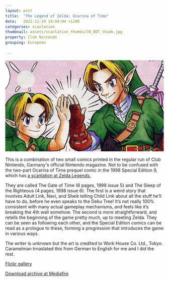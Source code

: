 ```yaml
---
layout: post
title:  "The Legend of Zelda: Ocarina of Time"
date:   2022-12-19 19:04:04 +1200
categories: scanlation
thumbnail: assets/scanlation_thumbs/CN_OOT_thumb.jpg
property: Club Nintendo
grouping: European

---
```


![](/assets/headers/CN_OOT_header.jpg)

This is a combination of two small comics printed in the regular run of Club Nintendo, Garmany's official Nintendo magazine. Not to be confused with the two-part Ocarina of Time prequel comic in the 1998 Special Edition 9, which has [a scanlation at Zelda Legends.](http://www.zeldalegends.net/index.php?n=manga#295)

They are called The Gate of Time (6 pages, 1998 issue 5) and The Sleep of the Righteous (4 pages, 1998 issue 6). The first is a weird story that involves Adult Link, Navi, and Sheik telling Child Link about all the stuff he’ll have to do, before he even speaks to the Deku Tree! It’s not really 100% consistent with many actual gameplay mechanisms, and feels like it’s breaking the 4th wall somehow. The second is more straightforward, and retells the beginning of the game pretty much, up to meeting Zelda. They can be seen as following each other, and the Special Edition comics can be read as a prologue to these, forming a progression that introduces the game in various ways.

The writer is unknown but the art is credited to Work House Co. Ltd., Tokyo. Caramelman trnaslated this from German to English for me and I did the rest.

[Flickr gallery](https://www.flickr.com/photos/miloscat/albums/72157676924504554)

[Download archive at Mediafire](http://www.mediafire.com/?2collsedjbsr7nu)